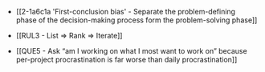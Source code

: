 - [[2-1a6c1a 'First-conclusion bias' - Separate the problem-defining phase of the decision-making process form the problem-solving phase]]

- [[RUL3 - List ⇒ Rank ⇒ Iterate]]
- [[QUE5 - Ask “am I working on what I most want to work on” because per-project procrastination is far worse than daily procrastination]]
